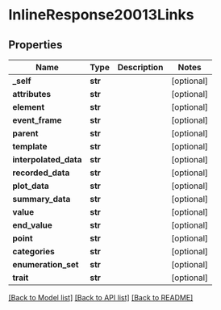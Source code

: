 # InlineResponse20013Links

## Properties
Name | Type | Description | Notes
------------ | ------------- | ------------- | -------------
**_self** | **str** |  | [optional] 
**attributes** | **str** |  | [optional] 
**element** | **str** |  | [optional] 
**event_frame** | **str** |  | [optional] 
**parent** | **str** |  | [optional] 
**template** | **str** |  | [optional] 
**interpolated_data** | **str** |  | [optional] 
**recorded_data** | **str** |  | [optional] 
**plot_data** | **str** |  | [optional] 
**summary_data** | **str** |  | [optional] 
**value** | **str** |  | [optional] 
**end_value** | **str** |  | [optional] 
**point** | **str** |  | [optional] 
**categories** | **str** |  | [optional] 
**enumeration_set** | **str** |  | [optional] 
**trait** | **str** |  | [optional] 

[[Back to Model list]](../README.md#documentation-for-models) [[Back to API list]](../README.md#documentation-for-api-endpoints) [[Back to README]](../README.md)


